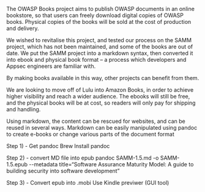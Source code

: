 The OWASP Books project aims to publish OWASP documents in an online bookstore, so that users can freely download digital copies of OWASP books. Physical copies of the books will be sold at the cost of production and delivery.


We wished to revitalise this project, and tested our process on the SAMM project, which has not been maintained, and some of the books are out of date. We put the SAMM project into a markdown syntax, then converted it into ebook and physical book format – a process which developers and Appsec engineers are familiar with.


By making books available in this way, other projects can benefit from them.


We are looking to move off of Lulu into Amazon Books, in order to achieve higher visibility and reach a wider audience. The ebooks will still be free, and the physical books will be at cost, so readers will only pay for shipping and handling.


Using markdown, the content can be rescued for websites, and can be reused in several ways. Markdown can be easily manipulated using pandoc to create e-books or change various parts of the document format


Step 1) - Get pandoc
Brew Install pandoc

Step 2) - convert MD file into epub
pandoc SAMM-1.5.md -o SAMM-1.5.epub --metadata title=“Software Assurance Maturity Model: A guide to building security into software development”

Step 3) - Convert epub into .mobi
Use Kindle previwer (GUI tool)
